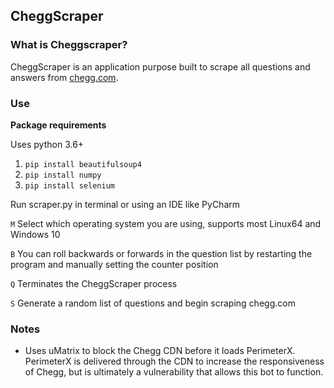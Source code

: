 ## CheggScraper
### What is Cheggscraper?
CheggScraper is an application purpose built to scrape all questions and answers from [chegg.com](https://www.chegg.com).

### Use
**Package requirements**

Uses python 3.6+
1. `pip install beautifulsoup4`
2. `pip install numpy`
3. `pip install selenium`

Run scraper.py in terminal or using an IDE like PyCharm

`M` Select which operating system you are using, supports most Linux64 and Windows 10

 `B` You can roll backwards or forwards in the question list by
restarting the program and manually setting the counter position

`Q` Terminates the CheggScraper process

`S` Generate a random list of questions and begin scraping chegg.com

### Notes
* Uses uMatrix to block the Chegg CDN before it loads PerimeterX. PerimeterX is delivered through the CDN to
increase the responsiveness of Chegg, but is ultimately a vulnerability that allows this bot to function.